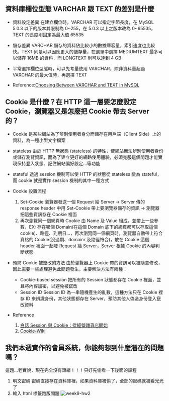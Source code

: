 ## 資料庫欄位型態 VARCHAR 跟 TEXT 的差別是什麼
* 資料設定差異
在建立欄位時，VARCHAR 可以指定字節長度，在 MySQL 5.0.3 以下的版本其限制為 0~255，在 5.0.3 以上之版本改為 0~65535，TEXT 的長度則固定為最大值 65535

* 儲存差異
VARCHAR 儲存的資料佔比較小的數據庫容量，索引速度也比較快。TEXT 則是可以因應更大的儲存量，在選單中選擇 MEDIUMTEXT 最多可以儲存 16MB 的資料，而 LONGTEXT 則可以達到 4 GB

* 平常選擇欄位型態時，可以先考量使用 VARCHAR，除非資料量超過 VARCHAR 的最大值時，再選擇 TEXT

* Reference:[Choosing Between VARCHAR and TEXT in MySQL](https://www.navicat.com/en/company/aboutus/blog/1308-choosing-between-varchar-and-text-in-mysql)

## Cookie 是什麼？在 HTTP 這一層要怎麼設定 Cookie，瀏覽器又是怎麼把 Cookie 帶去 Server 的？
* Cookie 
是某些網站為了辨別使用者身分而儲存在用戶端（Client Side）上的資料，為一種小型文字檔案

* stateless
由於 HTTP 無狀態 (stateless) 的特性，使網站無法辨別使用者身份或儲存瀏覽資訊，而為了建立更好的網路使用體驗，必須克服這個問題才能實現保持登入狀態、記住網站偏好設定...等功能

* stateful
透過 session 機制可以使 HTTP 的狀態從 stateless 變為 stateful，而 cookie 就是實作 session 機制的其中一種方式

* Cookie 設置流程
    1. Set-Cookie
    瀏覽器發送一個 Request 給 Server -> Server 傳的 response header 中用 Set-Cookie 帶上要瀏覽器儲存的資訊 -> 瀏覽器把這些資訊存在 Cookie 裡面
    2. 再次瀏覽同一個網頁時
    Cookie 由 Name 及 Value 組成，並帶上一些參數，EX: 存在哪個 Domain(在這個 Domain 底下的網頁都可以存取這個 cookie)、路徑、到期日...，再次瀏覽同一個網頁時，瀏覽器自動帶上符合資格的 Cookie(沒過期、domainr 及路徑符合)，放在 Cookie 這個 header 裡面一起發 Request 給 Server，Server 根據 Cookie 的內容判斷狀態

* 預防 Cookie 被竄改的方法
由於瀏覽器上 Cookie 帶的資訊可以被隨意修改，因此需要一些處理避免此問題發生，主要解決方法有兩種：
    * Cookie-based session
    把所有的 Session 狀態都存在 Cookie 裡面，並且將內容加密，以避免被竄改
    * Session ID
    Session ID 為一串隨機產生的亂數，這種方法只在 Cookie 裡存 ID 來辨識身份，其他狀態都存在 Server，預防其他人偽造身份登入竄改資料

* Reference
    1. [白話 Session 與 Cookie：從經營雜貨店開始](https://hulitw.medium.com/session-and-cookie-15e47ed838bc)
    2. [Cookie-Wiki](https://zh.wikipedia.org/wiki/Cookie)

## 我們本週實作的會員系統，你能夠想到什麼潛在的問題嗎？
這題...老實說，現在完全沒有頭緒！！！只好先偷看一下後面的課程
1. 明文密碼
密碼直接存在資料庫裡，如果資料庫被偷了，全部的密碼就被看光光了
2. 輸入 html 標籤跑版問題
![week9-hw2](https://img.onl/FRlwHU)
